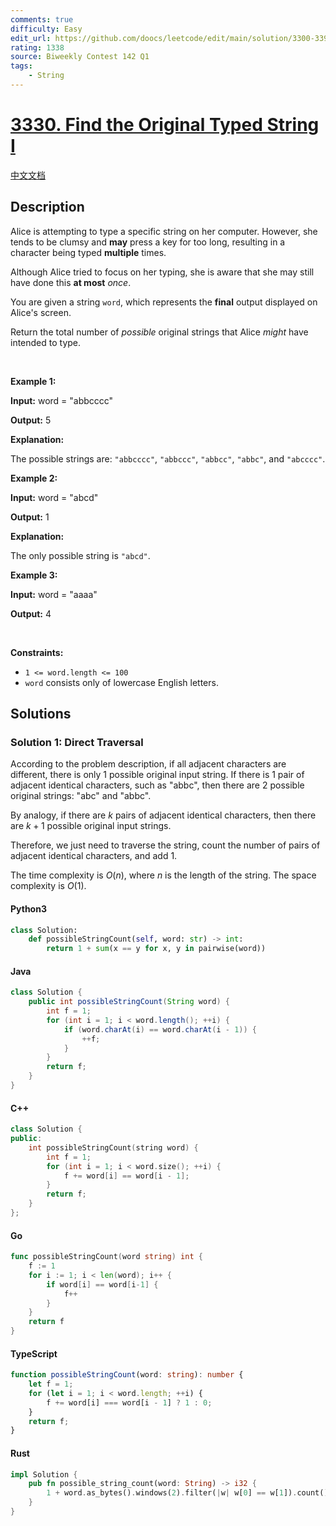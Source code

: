 ```yaml
---
comments: true
difficulty: Easy
edit_url: https://github.com/doocs/leetcode/edit/main/solution/3300-3399/3330.Find%20the%20Original%20Typed%20String%20I/README_EN.md
rating: 1338
source: Biweekly Contest 142 Q1
tags:
    - String
---
```


<!-- problem:start -->

# [3330. Find the Original Typed String I](https://leetcode.com/problems/find-the-original-typed-string-i)

[中文文档](/solution/3300-3399/3330.Find%20the%20Original%20Typed%20String%20I/README.md)

## Description

<!-- description:start -->

<p>Alice is attempting to type a specific string on her computer. However, she tends to be clumsy and <strong>may</strong> press a key for too long, resulting in a character being typed <strong>multiple</strong> times.</p>

<p>Although Alice tried to focus on her typing, she is aware that she may still have done this <strong>at most</strong> <em>once</em>.</p>

<p>You are given a string <code>word</code>, which represents the <strong>final</strong> output displayed on Alice&#39;s screen.</p>

<p>Return the total number of <em>possible</em> original strings that Alice <em>might</em> have intended to type.</p>

<p>&nbsp;</p>
<p><strong class="example">Example 1:</strong></p>

<div class="example-block">
<p><strong>Input:</strong> <span class="example-io">word = &quot;abbcccc&quot;</span></p>

<p><strong>Output:</strong> <span class="example-io">5</span></p>

<p><strong>Explanation:</strong></p>

<p>The possible strings are: <code>&quot;abbcccc&quot;</code>, <code>&quot;abbccc&quot;</code>, <code>&quot;abbcc&quot;</code>, <code>&quot;abbc&quot;</code>, and <code>&quot;abcccc&quot;</code>.</p>
</div>

<p><strong class="example">Example 2:</strong></p>

<div class="example-block">
<p><strong>Input:</strong> <span class="example-io">word = &quot;abcd&quot;</span></p>

<p><strong>Output:</strong> <span class="example-io">1</span></p>

<p><strong>Explanation:</strong></p>

<p>The only possible string is <code>&quot;abcd&quot;</code>.</p>
</div>

<p><strong class="example">Example 3:</strong></p>

<div class="example-block">
<p><strong>Input:</strong> <span class="example-io">word = &quot;aaaa&quot;</span></p>

<p><strong>Output:</strong> <span class="example-io">4</span></p>
</div>

<p>&nbsp;</p>
<p><strong>Constraints:</strong></p>

<ul>
	<li><code>1 &lt;= word.length &lt;= 100</code></li>
	<li><code>word</code> consists only of lowercase English letters.</li>
</ul>

<!-- description:end -->

## Solutions

<!-- solution:start -->

### Solution 1: Direct Traversal

According to the problem description, if all adjacent characters are different, there is only 1 possible original input string. If there is 1 pair of adjacent identical characters, such as "abbc", then there are 2 possible original strings: "abc" and "abbc".

By analogy, if there are $k$ pairs of adjacent identical characters, then there are $k + 1$ possible original input strings.

Therefore, we just need to traverse the string, count the number of pairs of adjacent identical characters, and add 1.

The time complexity is $O(n)$, where $n$ is the length of the string. The space complexity is $O(1)$.

<!-- tabs:start -->

#### Python3

```python
class Solution:
    def possibleStringCount(self, word: str) -> int:
        return 1 + sum(x == y for x, y in pairwise(word))
```

#### Java

```java
class Solution {
    public int possibleStringCount(String word) {
        int f = 1;
        for (int i = 1; i < word.length(); ++i) {
            if (word.charAt(i) == word.charAt(i - 1)) {
                ++f;
            }
        }
        return f;
    }
}
```

#### C++

```cpp
class Solution {
public:
    int possibleStringCount(string word) {
        int f = 1;
        for (int i = 1; i < word.size(); ++i) {
            f += word[i] == word[i - 1];
        }
        return f;
    }
};
```

#### Go

```go
func possibleStringCount(word string) int {
	f := 1
	for i := 1; i < len(word); i++ {
		if word[i] == word[i-1] {
			f++
		}
	}
	return f
}
```

#### TypeScript

```ts
function possibleStringCount(word: string): number {
    let f = 1;
    for (let i = 1; i < word.length; ++i) {
        f += word[i] === word[i - 1] ? 1 : 0;
    }
    return f;
}
```

#### Rust

```rust
impl Solution {
    pub fn possible_string_count(word: String) -> i32 {
        1 + word.as_bytes().windows(2).filter(|w| w[0] == w[1]).count() as i32
    }
}
```

<!-- tabs:end -->

<!-- solution:end -->

<!-- problem:end -->
